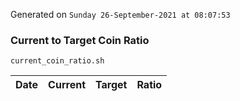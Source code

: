Generated on `Sunday 26-September-2021 at 08:07:53`

### Current to Target Coin Ratio
`current_coin_ratio.sh`

Date|Current|Target|Ratio
---|---|---|---
